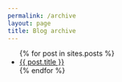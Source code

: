 ```yaml
---
permalink: /archive
layout: page
title: Blog archive
---
```


<ul>
  {% for post in sites.posts %}
  <li>
    <a href=".{{ post.url }}">{{ post.title }}</a>
  </li>
  {% endfor %}
</ul>

